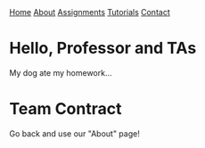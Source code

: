 <head>
<link rel="stylesheet" href="./myStyles.css">
</head>

<div class="top-navbar">
  <a class="top-navbar" href="./index.md">Home</a>
  <a class="top-navbar" href="./pages/about.md">About</a>
  <a class="top-navbar" href="./pages/assignments.md">Assignments</a>
  <a class="top-navbar" href="./pages/tutorials.md">Tutorials</a>
  <a class="top-navbar" href="./pages/contact.md">Contact</a>
</div>

# Hello, Professor and TAs
My dog ate my homework...

# Team Contract
Go back and use our "About" page!
